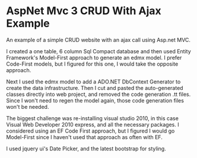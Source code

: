 AspNet Mvc 3 CRUD With Ajax Example
============================

An example of a simple CRUD website with an ajax call using Asp.net MVC.

I created a one table, 6 column Sql Compact database and then used Entity Framework's Model-First approach to generate an edmx model.  I prefer Code-First models, but I figured for this one, I would take the opposite approach.

Next I used the edmx model to add a ADO.NET DbContext Generator to create the data infrastructure. Then I cut and pasted the auto-generated classes directly into web project, and removed the code generation .tt files.  Since I won't need to regen the model again, those code generation files won't be needed.

The biggest challenge was re-installing visual studio 2010, in this case Visual Web Developer 2010 express, and all the necessary packages.  I considered using an EF Code First approach, but I figured I would go Model-First since I haven't used that approach as often with EF.

I used jquery ui's Date Picker, and the latest bootstrap for styling.

